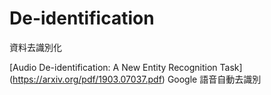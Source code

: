 # De-identification
資料去識別化

[Audio De-identification: A New Entity Recognition Task] (https://arxiv.org/pdf/1903.07037.pdf)
Google 語音自動去識別

